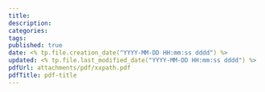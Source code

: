 ```yaml
---
title: 
description: 
categories: 
tags: 
published: true
date: <% tp.file.creation_date("YYYY-MM-DD HH:mm:ss dddd") %>
updated: <% tp.file.last_modified_date("YYYY-MM-DD HH:mm:ss dddd") %>
pdfUrl: attachments/pdf/xxpath.pdf
pdfTitle: pdf-title
---
```


